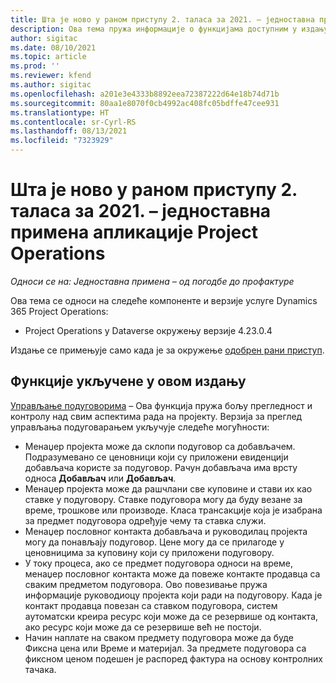 ```yaml
---
title: Шта је ново у раном приступу 2. таласа за 2021. – једноставна примена апликације Project Operations
description: Ова тема пружа информације о функцијама доступним у издању за рани приступ 2. таласа за 2021. апликације Project Operations у верзији једноставне примене.
author: sigitac
ms.date: 08/10/2021
ms.topic: article
ms.prod: ''
ms.reviewer: kfend
ms.author: sigitac
ms.openlocfilehash: a201e3e4333b8892eea72387222d64e18b74d71b
ms.sourcegitcommit: 80aa1e8070f0cb4992ac408fc05bdffe47cee931
ms.translationtype: HT
ms.contentlocale: sr-Cyrl-RS
ms.lasthandoff: 08/13/2021
ms.locfileid: "7323929"
---
```

# <a name="whats-new-2021-wave-2-early-access---project-operations-lite-deployment"></a>Шта је ново у раном приступу 2. таласа за 2021. – једноставна примена апликације Project Operations

_Односи се на: Једноставна примена – од погодбе до профактуре_

Ова тема се односи на следеће компоненте и верзије услуге Dynamics 365 Project Operations:

  - Project Operations у Dataverse окружењу верзије 4.23.0.4

Издање се примењује само када је за окружење [одобрен рани приступ](/power-platform/admin/opt-in-early-access-updates#how-to-enable-early-access-updates).

## <a name="features-included-in-this-release"></a>Функције укључене у овом издању

[Управљање подуговорима](../subcontracting/subcontracting_EA_scope.md) – Ова функција пружа бољу прегледност и контролу над свим аспектима рада на пројекту. Верзија за преглед управљања подуговарањем укључује следеће могућности:

  - Менаџер пројекта може да склопи подуговор са добављачем. Подразумевано се ценовници који су приложени евиденцији добављача користе за подуговор. Рачун добављача има врсту односа **Добављач** или **Добављач**.
  - Менаџер пројекта може да рашчлани све куповине и стави их као ставке у подуговору. Ставке подуговора могу да буду везане за време, трошкове или производе. Класа трансакције која је изабрана за предмет подуговора одређује чему та ставка служи.
  - Менаџер пословног контакта добављача и руководилац пројекта могу да понављају подуговор. Цене могу да се прилагоде у ценовницима за куповину који су приложени подуговору.
  - У току процеса, ако се предмет подуговора односи на време, менаџер пословног контакта може да повеже контакте продавца са сваким предметом подуговора. Ово повезивање пружа информације руководиоцу пројекта који ради на подуговору. Када је контакт продавца повезан са ставком подуговора, систем аутоматски креира ресурс који може да се резервише од контакта, ако ресурс који може да се резервише већ не постоји.
  - Начин наплате на сваком предмету подуговора може да буде Фиксна цена или Време и материјал. За предмете подуговора са фиксном ценом подешен је распоред фактура на основу контролних тачака.
